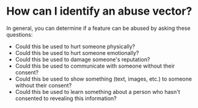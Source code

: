 # How can I identify an abuse vector?

In general,  you can determine if a feature can be abused by asking these questions:

* Could this be used to hurt someone physically?
* Could this be used to hurt someone emotionally?
* Could this be used to damage someone's reputation?
* Could this be used to communicate with someone without their consent?
* Could this be used to show something \(text, images, etc.\) to someone without their consent?
* Could this be used to learn something about a person who hasn't consented to revealing this information?



